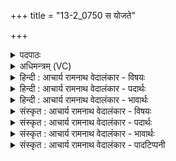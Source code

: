 +++
title = "13-2_0750 स योजते"

+++
<details><summary>पदपाठः</summary>

सः। यो꣣जते। अरुषा꣣। वि꣡श्व꣡भो꣢जसा। वि꣣श्व꣢। भो꣣जसा। सः꣢। दु꣣द्रवत्। स्वा꣢हुतः। सु। आ꣣हुतः। सुब्र꣡ह्मा꣢। सु꣣। ब्र꣡ह्मा꣢꣯। य꣣ज्ञः꣢। सु꣣श꣡मी꣢। सु꣣। श꣡मी꣢꣯। व꣡सू꣢꣯नाम्। दे꣣व꣡म्। रा꣡धः꣢꣯। ज꣡ना꣢꣯नाम्। ७५०।
</details>

<details><summary>अधिमन्त्रम् (VC)</summary>

- अग्निः
- वसिष्ठो मैत्रावरुणिः
- प्रगाथः(विषमा बृहती, समा सतोबृहती)
- पञ्चमः
</details>

<details><summary>हिन्दी : आचार्य रामनाथ वेदालंकार - विषयः</summary>

अगले मन्त्र में अग्निहोत्र के लाभों का वर्णन है।
</details>

<details><summary>हिन्दी : आचार्य रामनाथ वेदालंकार - पदार्थः</summary>

पदार्थान्वय -  (सः)वह यज्ञाग्नि(विश्वभोजसा)सबका पालन करनेवाले(अरुषा)चमकते तेज से(योजते)संयुक्त होता है तथा यजमानों को संयुक्त करता है।(सः)वह यज्ञाग्नि(स्वाहुतः)भले प्रकार आहुति दिये जाने पर(दुद्रवत्)अत्यधिक गतिमय हो जाता है,ज्वालाओं को लपलपाने लगता है।(सुब्रह्मा)श्रेष्ठ ब्रह्मा जिसमें बना है,ऐसा(यज्ञः)यज्ञ(वसूनाम्)आहिताग्नि यजमानों को(सुशमी)उत्तम शान्ति देनेवाला होता है। वह यज्ञ(जनानाम्)अग्निहोत्री जनों को(देवम्)प्रकाशक(राधः)ज्योतिरूप धन देता है ॥२॥
</details>

<details><summary>हिन्दी : आचार्य रामनाथ वेदालंकार - भावार्थः</summary>

भावार्थ -  सुयोग्य ब्रह्मा को अध्यक्ष पद पर नियुक्त करके किया हुआ यज्ञ,सुख,शान्ति और स्वास्थ्य देनेवाला,लोगों को ज्योति प्रदान करनेवाला तथा अध्यात्ममार्ग में प्रेरित करनेवाला होता है ॥२॥
</details>

<details><summary>संस्कृत : आचार्य रामनाथ वेदालंकार - विषयः</summary>

अथाग्निहोत्रस्य लाभानाह।
</details>

<details><summary>संस्कृत : आचार्य रामनाथ वेदालंकार - पदार्थः</summary>

पदार्थान्वय -  (सः)असौ यज्ञाग्निः(विश्वभोजसा)विश्वपालकेन।[विश्वं सर्वं यजमानहोत्रादिकं भुनक्ति पालयतीति विश्वभोजाः तेन।] (अरुषा)आरोचमानेन तेजसा।[अरुषम् इति रूपनाम। निघं० ३।७।] (योजते)युज्यते योजयति वा यजमानान्।(सः)यज्ञाग्निः(स्वाहुतः)सम्यक् प्राप्ताहुतिः सन्(दुद्रवत्)भृशं द्रवति गच्छति,ज्वालाभिर्लेलायते।[द्रु गतौ,यङ्लुगन्तः,लङ्,अडभावः।] (सुब्रह्मा)उत्कृष्टो ब्रह्मा(ऋत्विग्)यत्र तादृशः(यज्ञः)अध्वरः(वसूनाम्)आहिताग्नीनां यजमानानाम्(सुशमी)सुशान्तिकरः जायते। स च यज्ञः(जनानाम्)अग्निहोत्रिणां प्रजानाम्(देवं)प्रकाशकम्(राधः)ज्योतीरूपं धनं,प्रयच्छतीति शेषः ॥२॥१
</details>

<details><summary>संस्कृत : आचार्य रामनाथ वेदालंकार - भावार्थः</summary>

भावार्थ -  सुयोग्यं ब्रह्माणमध्यक्षपदे नियुज्य कृतो यज्ञः सुखशान्तिस्वास्थ्यकरो जनानां ज्योतिष्प्रदोऽध्यात्ममार्गे प्रेरकश्च जायते ॥२॥
</details>

<details><summary>संस्कृत : आचार्य रामनाथ वेदालंकार - पादटिप्पनी</summary>

टिप्पनी -   २. ऋ० ७।१६।२। १. दयानन्दर्षिर्मन्त्रमिममृग्भाष्ये राजा कीदृशः स्यादिति विषये व्याचष्टे।
</details>